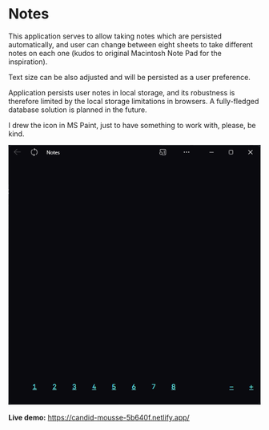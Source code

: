 # Notes

This application serves to allow taking notes which are persisted automatically, and user can change between eight sheets to take different notes on each one (kudos to original Macintosh Note Pad for the inspiration).

Text size can be also adjusted and will be persisted as a user preference.

Application persists user notes in local storage, and its robustness is therefore limited by the local storage limitations in browsers. A fully-fledged database solution is planned in the future.

I drew the icon in MS Paint, just to have something to work with, please, be kind.

![Notes app](app.png)

**Live demo:** https://candid-mousse-5b640f.netlify.app/
